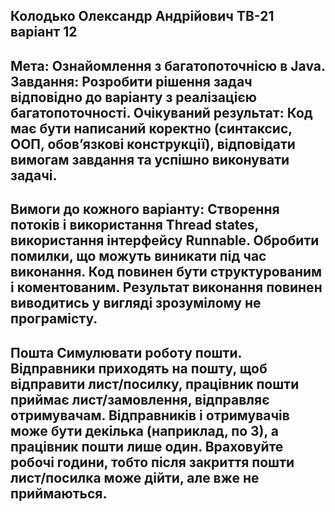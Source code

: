 Колодько Олександр Андрійович ТВ-21 варіант 12
--
Мета: Ознайомлення з багатопоточнісю в Java.
Завдання: Розробити рішення задач відповідно до варіанту з реалізацією
багатопоточності.
Очікуваний результат: Код має бути написаний коректно (синтаксис,
ООП, обов’язкові конструкції), відповідати вимогам завдання та успішно
виконувати задачі.
--
Вимоги до кожного варіанту:
Створення потоків і використання Thread states, використання інтерфейсу
Runnable.
Обробити помилки, що можуть виникати під час виконання.
Код повинен бути структурованим і коментованим.
Результат виконання повинен виводитись у вигляді зрозумілому не
програмісту.
--
Пошта
Симулювати роботу пошти. Відправники приходять на пошту, щоб
відправити лист/посилку, працівник пошти приймає лист/замовлення,
відправляє отримувачам. Відправників і отримувачів може бути
декілька (наприклад, по 3), а працівник пошти лише один.
Враховуйте робочі години, тобто після закриття пошти лист/посилка
може дійти, але вже не приймаються.
--
